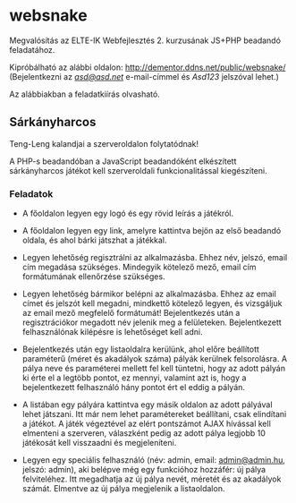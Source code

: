 # websnake

Megvalósítás az ELTE-IK Webfejlesztés 2. kurzusának JS+PHP beadandó feladatához.

Kipróbálható az alábbi oldalon: http://dementor.ddns.net/public/websnake/
(Bejelentkezni az *asd@asd.net* e-mail-címmel és *Asd123* jelszóval lehet.)

Az alábbiakban a feladatkiírás olvasható.


## Sárkányharcos

Teng-Leng kalandjai a szerveroldalon folytatódnak!

A PHP-s beadandóban a JavaScript beadandóként elkészített sárkányharcos játékot kell szerveroldali funkcionalitással kiegészíteni.

### Feladatok

*   A főoldalon legyen egy logó és egy rövid leírás a játékról.

*   A főoldalon legyen egy link, amelyre kattintva bejön az első beadandó oldala, és ahol bárki játszhat a játékkal.

*   Legyen lehetőség regisztrálni az alkalmazásba. Ehhez név, jelszó, email cím megadása szükséges. Mindegyik kötelező mező, email cím formátumának ellenőrzése szükséges.

*   Legyen lehetőség bármikor belépni az alkalmazásba. Ehhez az email címet és jelszót kell megadni, mindkettő kötelező legyen, és vizsgáljuk az email mező megfelelő formátumát! Bejelentkezés után a regisztrációkor megadott név jelenik meg a felületeken. Bejelentkezett felhasználónak kilépésre is lehetőséget kell adni.

*   Bejelentkezés után egy listaoldalra kerülünk, ahol előre beállított paraméterű (méret és akadályok száma) pályák kerülnek felsorolásra. A pálya neve és paraméterei mellett fel kell tüntetni, hogy az adott pályán ki érte el a legtöbb pontot, ez mennyi, valamint azt is, hogy a bejelentkezett felhasználó hány pontot ért el eddig a pályán.

*   A listában egy pályára kattintva egy másik oldalon az adott pályával lehet játszani. Itt már nem lehet paramétereket beállítani, csak elindítani a játékot. A játék végeztével az elért pontszámot AJAX hívással kell elmenteni a szerveren, válaszként pedig az adott pálya legjobb 10 játékosát kell visszaadni és megjeleníteni.

*   Legyen egy speciális felhasználó (név: admin, email: admin@admin.hu, jelszó: admin), aki belépve még egy funkcióhoz hozzáfér: új pálya felviteléhez. Itt megadhatja az új pálya nevét, méretét és az akadályok számát. Elmentve az új pálya megjelenik a listaoldalon.
